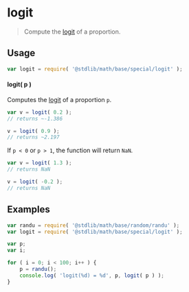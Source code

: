# logit

> Compute the [logit][logit] of a proportion.


<section class="usage">

## Usage

``` javascript
var logit = require( '@stdlib/math/base/special/logit' );
```

#### logit( p )

Computes the [logit][logit] of a proportion `p`.

``` javascript
var v = logit( 0.2 );
// returns ~-1.386

v = logit( 0.9 );
// returns ~2.197
```

If `p < 0` or `p > 1`, the function will return `NaN`.

``` javascript
var v = logit( 1.3 );
// returns NaN

v = logit( -0.2 );
// returns NaN
```

</section>

<!-- /.usage -->


<section class="examples">

## Examples

``` javascript
var randu = require( '@stdlib/math/base/random/randu' );
var logit = require( '@stdlib/math/base/special/logit' );

var p;
var i;

for ( i = 0; i < 100; i++ ) {
    p = randu();
    console.log( 'logit(%d) = %d', p, logit( p ) );
}
```

</section>

<!-- /.examples -->


<section class="links">

[logit]: https://en.wikipedia.org/wiki/Logit

</section>

<!-- /.links -->
